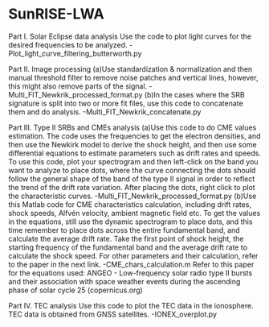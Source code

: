 # SunRISE-LWA
Part I. Solar Eclipse data analysis
Use the code to plot light curves for the desired frequencies to be analyzed.
-Plot_light_curve_filtering_butterworth.py

Part II. Image processing
(a)Use standardization & normalization and then manual threshold filter to remove noise patches and vertical lines, however, this might also remove parts of the signal.
-Multi_FIT_Newkrik_processed_format.py
(b)In the cases where the SRB signature is split into two or more fit files, use this code to concatenate them and do analysis.
-Multi_FIT_Newkrik_concatenate.py

Part III. Type II SRBs and CMEs analysis
(a)Use this code to do CME values estimation. The code uses the frequencies to get the electron densities, and then use the Newkirk model to derive the shock height, and then use some differential equations to estimate parameters such as drift rates and speeds. To use this code, plot your spectrogram and then left-click on the band you want to analyze to place dots, where the curve connecting the dots should follow the general shape of the band of the type II signal in order to reflect the trend of the drift rate variation. After placing the dots, right click to plot the characteristic curves.
-Multi_FIT_Newkrik_processed_format.py
(b)Use this Matlab code for CME characteristics calculation, including drift rates, shock speeds, Alfvén velocity, ambient magnetic field etc. To get the values in the equations, still use the dynamic spectrogram to place dots, and this time remember to place dots across the entire fundamental band, and calculate the average drift rate. Take the first point of shock height, the starting frequency of the fundamental band and the average drift rate to calculate the shock speed. For other parameters and their calculation, refer to the paper in the next link.
-CME_chars_calculation.m
Refer to this paper for the equations used:
ANGEO - Low-frequency solar radio type II bursts and their association with space weather events during the ascending phase of solar cycle 25 (copernicus.org)

Part IV. TEC analysis
Use this code to plot the TEC data in the ionosphere. TEC data is obtained from GNSS satellites. 
-IONEX_overplot.py
